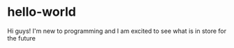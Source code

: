 # hello-world
Hi guys! I'm new to programming and I am excited to see what is in store for the future
